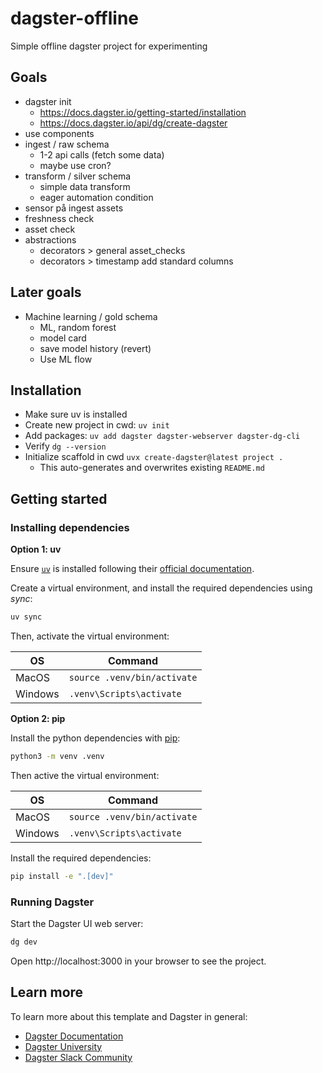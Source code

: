 # dagster-offline
Simple offline dagster project for experimenting


## Goals

* dagster init 
  * https://docs.dagster.io/getting-started/installation 
  * https://docs.dagster.io/api/dg/create-dagster
* use components
* ingest / raw schema
  * 1-2 api calls (fetch some data)
  * maybe use cron?
* transform / silver schema
  * simple data transform
  * eager automation condition
* sensor på ingest assets
* freshness check
* asset check
* abstractions
  * decorators > general asset_checks
  * decorators > timestamp add standard columns

## Later goals
* Machine learning / gold schema
  * ML, random forest
  * model card
  * save model history (revert)
  * Use ML flow

## Installation
* Make sure uv is installed
* Create new project in cwd: `uv init`
* Add packages: `uv add dagster dagster-webserver dagster-dg-cli`
* Verify `dg --version`
* Initialize scaffold in cwd `uvx create-dagster@latest project .`
  * This auto-generates and overwrites existing `README.md`



## Getting started

### Installing dependencies


**Option 1: uv**

Ensure [`uv`](https://docs.astral.sh/uv/) is installed following their [official documentation](https://docs.astral.sh/uv/getting-started/installation/).

Create a virtual environment, and install the required dependencies using _sync_:

```bash
uv sync
```

Then, activate the virtual environment:

| OS | Command |
| --- | --- |
| MacOS | ```source .venv/bin/activate``` |
| Windows | ```.venv\Scripts\activate``` |

**Option 2: pip**

Install the python dependencies with [pip](https://pypi.org/project/pip/):

```bash
python3 -m venv .venv
```

Then active the virtual environment:

| OS | Command |
| --- | --- |
| MacOS | ```source .venv/bin/activate``` |
| Windows | ```.venv\Scripts\activate``` |

Install the required dependencies:

```bash
pip install -e ".[dev]"
```

### Running Dagster

Start the Dagster UI web server:

```bash
dg dev
```

Open http://localhost:3000 in your browser to see the project.

## Learn more

To learn more about this template and Dagster in general:

- [Dagster Documentation](https://docs.dagster.io/)
- [Dagster University](https://courses.dagster.io/)
- [Dagster Slack Community](https://dagster.io/slack)